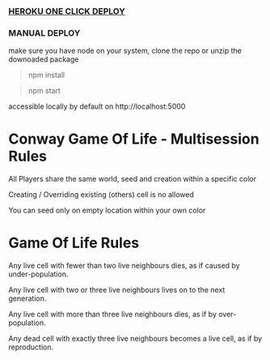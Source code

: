 ### [HEROKU ONE CLICK DEPLOY](https://www.heroku.com/deploy/?template=https://github.com/nnmix/conway-game-of-life)

### MANUAL DEPLOY

make sure you have node on your system, clone the repo or unzip the downoaded package

> npm install

> npm start

accessible locally by default on http://localhost:5000


# Conway Game Of Life - Multisession Rules

All Players share the same world, seed and creation within a specific color

Creating / Overriding existing (others) cell is no allowed

You can seed only on empty location within your own color

# Game Of Life Rules

Any live cell with fewer than two live neighbours dies, as if caused by under-population.

Any live cell with two or three live neighbours lives on to the next generation.

Any live cell with more than three live neighbours dies, as if by over-population.

Any dead cell with exactly three live neighbours becomes a live cell, as if by reproduction.
